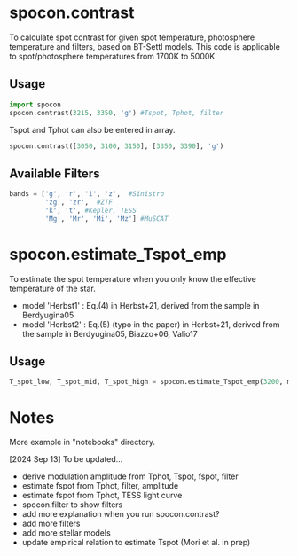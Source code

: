 # spocon.contrast
To calculate spot contrast for given spot temperature, photosphere temperature and filters, based on BT-Settl models.
This code is applicable to spot/photosphere temperatures from 1700K to 5000K.

## Usage
```python
import spocon
spocon.contrast(3215, 3350, 'g') #Tspot, Tphot, filter
```
Tspot and Tphot can also be entered in array.

```python
spocon.contrast([3050, 3100, 3150], [3350, 3390], 'g')
```

## Available Filters
```python
bands = ['g', 'r', 'i', 'z',  #Sinistro
         'zg', 'zr',  #ZTF
         'k', 't', #Kepler, TESS
         'Mg', 'Mr', 'Mi', 'Mz'] #MuSCAT
```

# spocon.estimate_Tspot_emp
To estimate the spot temperature when you only know the effective temperature of the star.

- model 'Herbst1' : Eq.(4) in Herbst+21, derived from the sample in Berdyugina05
- model 'Herbst2' : Eq.(5) (typo in the paper) in Herbst+21, derived from the sample in Berdyugina05, Biazzo+06, Valio17

## Usage
```python
T_spot_low, T_spot_mid, T_spot_high = spocon.estimate_Tspot_emp(3200, model='Herbst1') #Tphot, model
```

# Notes
More example in "notebooks" directory.

[2024 Sep 13]  To be updated...
- derive modulation amplitude from Tphot, Tspot, fspot, filter
- estimate fspot from Tphot, filter, amplitude
- estimate fspot from Tphot, TESS light curve
- spocon.filter to show filters
- add more explanation when you run spocon.contrast?
- add more filters
- add more stellar models
- update empirical relation to estimate Tspot (Mori et al. in prep)
